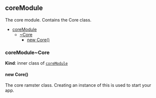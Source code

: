 <a name="module_coreModule"></a>

## coreModule
The core module. Contains the Core class.


* [coreModule](#module_coreModule)
    * [~Core](#module_coreModule..Core)
        * [new Core()](#new_module_coreModule..Core_new)

<a name="module_coreModule..Core"></a>

### coreModule~Core
**Kind**: inner class of [<code>coreModule</code>](#module_coreModule)  
<a name="new_module_coreModule..Core_new"></a>

#### new Core()
The core ramster class. Creating an instance of this is used to start your app.

